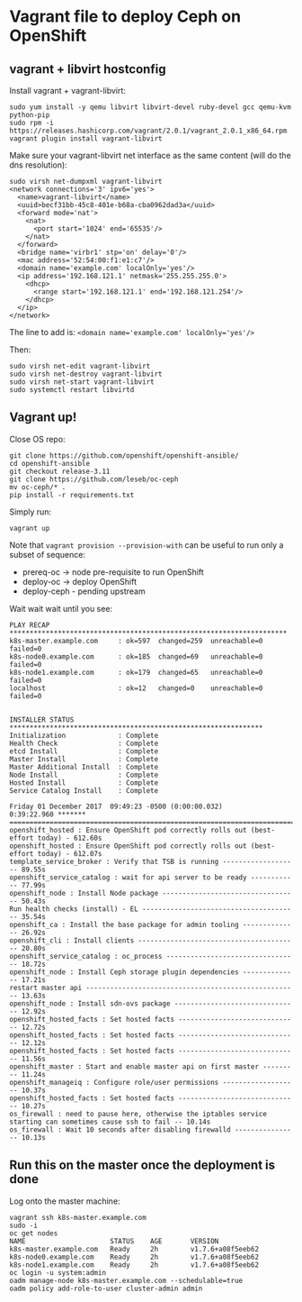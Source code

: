 # Vagrant file to deploy Ceph on OpenShift

## vagrant + libvirt hostconfig

Install vagrant + vagrant-libvirt:

```
sudo yum install -y qemu libvirt libvirt-devel ruby-devel gcc qemu-kvm python-pip
sudo rpm -i https://releases.hashicorp.com/vagrant/2.0.1/vagrant_2.0.1_x86_64.rpm
vagrant plugin install vagrant-libvirt
```

Make sure your vagrant-libvirt net interface as the same content (will do the dns resolution):

```
sudo virsh net-dumpxml vagrant-libvirt
<network connections='3' ipv6='yes'>
  <name>vagrant-libvirt</name>
  <uuid>becf31bb-45c8-401e-b68a-cba0962dad3a</uuid>
  <forward mode='nat'>
    <nat>
      <port start='1024' end='65535'/>
    </nat>
  </forward>
  <bridge name='virbr1' stp='on' delay='0'/>
  <mac address='52:54:00:f1:e1:c7'/>
  <domain name='example.com' localOnly='yes'/>
  <ip address='192.168.121.1' netmask='255.255.255.0'>
    <dhcp>
      <range start='192.168.121.1' end='192.168.121.254'/>
    </dhcp>
  </ip>
</network>
```


The line to add is:
`<domain name='example.com' localOnly='yes'/>`

Then:

```
sudo virsh net-edit vagrant-libvirt
sudo virsh net-destroy vagrant-libvirt
sudo virsh net-start vagrant-libvirt
sudo systemctl restart libvirtd
```

## Vagrant up!

Close OS repo:

```shell
git clone https://github.com/openshift/openshift-ansible/
cd openshift-ansible
git checkout release-3.11
git clone https://github.com/leseb/oc-ceph
mv oc-ceph/* .
pip install -r requirements.txt
```

Simply run:

`vagrant up`

Note that `vagrant provision --provision-with` can be useful to run only a subset of sequence:

* prereq-oc -> node pre-requisite to run OpenShift
* deploy-oc -> deploy OpenShift
* deploy-ceph - pending upstream

Wait wait wait until you see:

```text
PLAY RECAP *********************************************************************
k8s-master.example.com     : ok=597  changed=259  unreachable=0    failed=0
k8s-node0.example.com      : ok=185  changed=69   unreachable=0    failed=0
k8s-node1.example.com      : ok=179  changed=65   unreachable=0    failed=0
localhost                  : ok=12   changed=0    unreachable=0    failed=0


INSTALLER STATUS ***************************************************************
Initialization             : Complete
Health Check               : Complete
etcd Install               : Complete
Master Install             : Complete
Master Additional Install  : Complete
Node Install               : Complete
Hosted Install             : Complete
Service Catalog Install    : Complete

Friday 01 December 2017  09:49:23 -0500 (0:00:00.032)       0:39:22.960 *******
===============================================================================
openshift_hosted : Ensure OpenShift pod correctly rolls out (best-effort today) - 612.60s
openshift_hosted : Ensure OpenShift pod correctly rolls out (best-effort today) - 612.07s
template_service_broker : Verify that TSB is running ------------------- 89.55s
openshift_service_catalog : wait for api server to be ready ------------ 77.99s
openshift_node : Install Node package ---------------------------------- 50.43s
Run health checks (install) - EL --------------------------------------- 35.54s
openshift_ca : Install the base package for admin tooling -------------- 26.92s
openshift_cli : Install clients ---------------------------------------- 20.80s
openshift_service_catalog : oc_process --------------------------------- 18.72s
openshift_node : Install Ceph storage plugin dependencies -------------- 17.21s
restart master api ----------------------------------------------------- 13.63s
openshift_node : Install sdn-ovs package ------------------------------- 12.92s
openshift_hosted_facts : Set hosted facts ------------------------------ 12.72s
openshift_hosted_facts : Set hosted facts ------------------------------ 12.12s
openshift_hosted_facts : Set hosted facts ------------------------------ 11.56s
openshift_master : Start and enable master api on first master --------- 11.24s
openshift_manageiq : Configure role/user permissions ------------------- 10.37s
openshift_hosted_facts : Set hosted facts ------------------------------ 10.27s
os_firewall : need to pause here, otherwise the iptables service starting can sometimes cause ssh to fail -- 10.14s
os_firewall : Wait 10 seconds after disabling firewalld ---------------- 10.13s
```

## Run this on the master once the deployment is done

Log onto the master machine:

```
vagrant ssh k8s-master.example.com
sudo -i
oc get nodes
NAME                     STATUS    AGE       VERSION
k8s-master.example.com   Ready     2h        v1.7.6+a08f5eeb62
k8s-node0.example.com    Ready     2h        v1.7.6+a08f5eeb62
k8s-node1.example.com    Ready     2h        v1.7.6+a08f5eeb62
oc login -u system:admin
oadm manage-node k8s-master.example.com --schedulable=true
oadm policy add-role-to-user cluster-admin admin
```